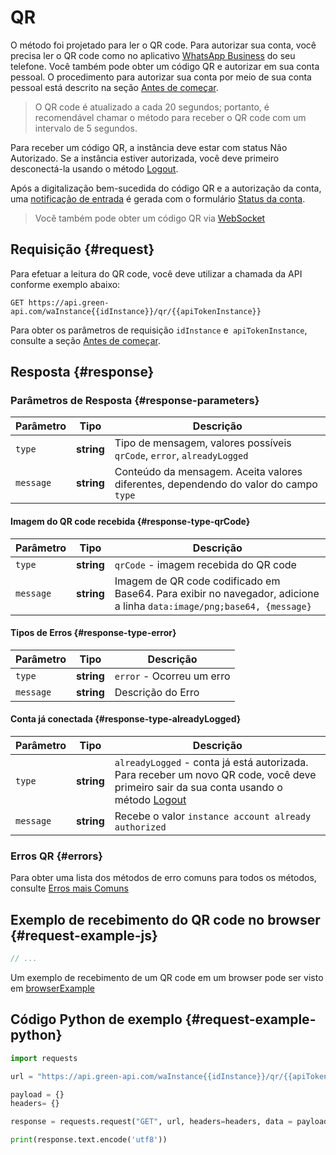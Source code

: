 # QR

O método foi projetado para ler o QR code.
Para autorizar sua conta, você precisa ler o QR code como no aplicativo [WhatsApp Business](https://www.whatsapp.com/business/) do seu telefone.
Você também pode obter um código QR e autorizar em sua conta pessoal. O procedimento para autorizar sua conta por meio de sua conta pessoal está descrito na seção [Antes de começar](../../before-start.md#qr).

> O QR code é atualizado a cada 20 segundos; portanto, é recomendável chamar o método para receber o QR code com um intervalo de 5 segundos.

Para receber um código QR, a instância deve estar com status Não Autorizado. Se a instância estiver autorizada, você deve primeiro desconectá-la usando o método [Logout](Logout.md).

Após a digitalização bem-sucedida do código QR e a autorização da conta, uma [notificação de entrada](../receiving/index.md) é gerada com o formulário [Status da conta](../receiving/notifications-format/StateInstanceChanged.md).

> Você também pode obter um código QR via [WebSocket](Scanqrcode.md)

## Requisição {#request}

Para efetuar a leitura do QR code, você deve utilizar a chamada da API conforme exemplo abaixo:
```
GET https://api.green-api.com/waInstance{{idInstance}}/qr/{{apiTokenInstance}}
```

Para obter os parâmetros de requisição `idInstance` e` apiTokenInstance`, consulte a seção [Antes de começar](../../before-start.md#parameters).


## Resposta {#response}

### Parâmetros de Resposta {#response-parameters}

Parâmetro | Tipo |  Descrição
----- | ----- | ----- 
`type` | **string** | Tipo de mensagem, valores possíveis `qrCode`, `error`, `alreadyLogged`
`message` | **string** | Conteúdo da mensagem. Aceita valores diferentes, dependendo do valor do campo `type`


#### Imagem do QR code recebida {#response-type-qrCode}

Parâmetro | Tipo |  Descrição
----- | ----- | ----- 
`type` | **string** | `qrCode` - imagem recebida do QR code
`message` | **string** | Imagem de QR code codificado em Base64. Para exibir no navegador, adicione a linha `data:image/png;base64, {message}`

#### Tipos de Erros {#response-type-error}

Parâmetro | Tipo |  Descrição
----- | ----- | ----- 
`type` | **string** | `error` - Ocorreu um erro
`message` | **string** | Descrição do Erro


#### Conta já conectada {#response-type-alreadyLogged}

Parâmetro | Tipo |  Descrição
----- | ----- | ----- 
`type` | **string** | `alreadyLogged` - conta já está autorizada. Para receber um novo QR code, você deve primeiro sair da sua conta usando o método [Logout](Logout.md)
`message` | **string** | Recebe o valor `instance account already authorized`


### Erros QR {#errors}

Para obter uma lista dos métodos de erro comuns para todos os métodos, consulte [Erros mais Comuns](../common-errors.md)

## Exemplo de recebimento do QR code no browser {#request-example-js}

```js
// ...
```

Um exemplo de recebimento de um QR code em um browser pode ser visto em [browserExample](https://github.com/green-api/whatsapp-api-client/blob/master/examples/browserExample.html) 

## Código Python de exemplo  {#request-example-python}

```python
import requests

url = "https://api.green-api.com/waInstance{{idInstance}}/qr/{{apiTokenInstance}}"

payload = {}
headers= {}

response = requests.request("GET", url, headers=headers, data = payload)

print(response.text.encode('utf8'))
```

